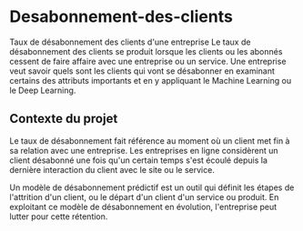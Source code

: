# Desabonnement-des-clients
Taux de désabonnement des clients d'une entreprise
Le taux de désabonnement des clients se produit lorsque les clients ou les abonnés cessent de faire affaire avec une entreprise ou un service. Une entreprise veut savoir quels sont les clients qui vont se désabonner en examinant certains des attributs importants et en y appliquant le Machine Learning ou le Deep Learning.

## Contexte du projet
Le taux de désabonnement fait référence au moment où un client met fin à sa relation avec une entreprise. Les entreprises en ligne considèrent un client désabonné une fois qu'un certain temps s'est écoulé depuis la dernière interaction du client avec le site ou le service.

Un modèle de désabonnement prédictif est un outil qui définit les étapes de l'attrition d'un client, ou le départ d'un client d'un service ou produit. En exploitant ce modèle de désabonnement en évolution, l'entreprise peut lutter pour cette rétention.
